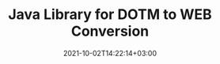 ---
############################# Static ############################
layout: "autogen-gist"
date: 2021-10-02T14:22:14+03:00
draft: false
path: "total/java/conversion/dotm-to-web/"
other_out_formats: "PDF DOC DOCX DOCM DOT DOTX DOTM TXT RTF HTML MHTML HTM MHT XLS XLSX XLSM XLSB XLT XLTX XLTM XLAM CSV TSV FODS DIF SXC PPT PPTX PPS PPSX PPSM POT POTX PPTM POTM ODT OTT ODS ODP OTP TIFF JPEG JPG PNG GIF BMP ICO WMF EMF DCM WEBP JP2 EMZ WMZ SVG SVGZ TGA XPS TEX MD PSD PSB EPUB WEB EXCEL IMAGE FODP DICOM"
ad_headline: "Java DOTM to WEB Conversion"
ad_description: "DOTM to WEB document conversion API for Java | 100+ file formats supported"

############################# Head ############################
head_title: "Convert DOTM to WEB in Java | Java Word Conversion Library"
head_description: "Java Word processing documents conversion API. Convert DOTM to WEB and 100+ other images and file formats in Java applications using NetBeans, IntelliJ IDEA and Eclipse development environments."

############################# Header ############################
title: "Java Library for DOTM to WEB Conversion"
description: "Programmatically convert DOTM to WEB in Java & J2SE applications using flexible document manipulation options to customize the appearance of the resultant document. The word documents conversion library accurately converts Word document formats to PDF, Excel spreadsheet, PowerPoint presentation, Photoshop, HTML, eBook, XML, images and many other popular file formats. Using multiple document conversion features – convert the whole document or choose specific pages of the source document file based on the self selected page numbers or page ranges and easily convert to a supported document format without using any external software."

############################# SubMenu ############################
submenu:
    enable: false

############################# Content ############################
content:
    enable: true
    block:
    - title_left: "How to Convert DOTM to WEB in Java"
      content_left: |
          Perform DOTM to WEB file conversion in Java using three simple steps. View the converted MHTML document as it is or render and display it as HTML without using any external software.

          -   Create a new instance of **Converter** class and load the DOTM file
          -   Set **ConvertOptions** for the WEB document type
          -   Call **Convert** method of **Converter** class instance for conversion to WEB
          -   Set options for HTML viewer
          -   Create **Viewer** object to view converted WEB as HTML
          
      title_right: "Downloads & Installation Instructions"
      content_right: |
          You require `GroupDocs.Conversion` & `GroupDocs.Viewer` namespaces to convert word file formats to a wide range of images and document types such as PDF, Microsoft Office (Word, Excel, PowerPoint, Project, Outlook), OpenDocument, HTML and CAD diagrams. Explore other [Java APIs for Office documents](https://products.conholdate.com/total/java/) as offered by Conholdate.Total.
          
          Get the respective assembly files from the [downloads](https://downloads.conholdate.com/total/java) or fetch the whole package from [Maven](https://repository.conholdate.com/webapp/#/artifacts/browse/tree/General/repo) to add `Conholdate.Total for Java` directly in your workspace.
          
      gisthash: "675fd7fb45acf595fd9f872593eb2899"
      gistfile: "word-to-pdf-conversion.java"

    - title_left: "Add Watermark to Word & Convert to PDF"
      content_left: |
          Accurately convert Word documents to PDF in Java, exactly as the original source file and apply text or image watermarks to the converted document pages.

          -   Create new instance of **Converter** class to convert Word DOCX document
          -   Instantiate the proper **ConvertOptions** class (PdfConvertOptions, WordProcessingConvertOptions, SpreadsheetConvertOptions)
          -   Create new instance of **WatermarkOptions** class
          -   Specify watermark properties (color, width, height, text, image etc)
          -   Set **Watermark** property of the **ConvertOptions** instance
          -   Call **Convert** method of **Converter** class instance for Word to PDF conversion
          
      title_right: "Load & Convert Remotely Located Documents"
      content_right: |
          Using Conholdate.Total for Java – developers can load and convert documents from various remote locations and cloud document storage resources such as Amazon S3, Microsoft Azure Blob, FTP, local disk, stream or a simple URL. Just specify the method to obtain remotely located document stream and then pass it on to the Converter class as a constructor.
          
          Conholdate.Total for Java APIs are supported on different operating systems such as Windows J2SE, Linux (Ubuntu, OpenSUSE, CentOS and others), macOS and any type of Java applications based on Eclipse, IntelliJ NetBeans, IntelliJ IDEA or Visual Studio Code development environments.
          
      gisthash: "6999e55b491eea2906d7fefe2e636e33"
      gistfile: "add-watermark-to-word-and-convert-to-pdf.java"
          
    - title_left: "Password Protected Word to PDF Conversion"
      content_left: |
          Accurately load and convert password protected Word processing documents to PDF within your Java based applications – all you need is just a few lines of code. Developers can also transform Word (DOC or DOCX) document into other formats like Web (HTML, MHTML), Images (JPG, PNG TIFF, BMP), Markdown and many others without any need to install Microsoft Word.

          -   Create new instance of **Converter** class and pass source document path
          -   Instantiate the proper **ConvertOptions** class e.g. (**PdfConvertOptions**, **WordProcessingConvertOptions**, **SpreadsheetConvertOptions** etc.)
          -   Call **convert** method of **Converter** class instance and pass filename for the converted document
        
      title_right: "Source Document Information Extraction"
      content_right: |
          The documents information extraction feature not only allows getting the basic information about the source document file but it also supports extracting some valuable file-format specific information. It includes project start and end dates of a Microsoft Project file, any printing restrictions on a PDF document, list of folders enclosed in an Outlook data file and the information about layers and layouts in a CAD document.

          Another useful feature of Conholdate.Total Java APIs for documents conversion is the auto-detection of an unknown file format extension of the source document that is delivered in the form of bytes stream.
          
      gisthash: "35e23082b8fa43502d6784c38947eef1"
      gistfile: "password-protected-word-document-to-pdf-conversion.java"

    - title_left: "Convert Specific Word Pages to PDF in Java"
      content_left: |
          Java document conversion API allows you to choose selected pages from the source document and accurately convert to the supported document format. The code example below shows how to convert the 1st and 4th pages of a Word document to the resultant PDF file.

          -   Create a new instance of **Converter** class and load input (Word) document
          -   Instantiate the proper **ConvertOptions** class e.g. (**PdfConvertOptions**, **WordProcessingConvertOptions**, **SpreadsheetConvertOptions** etc)
          -   Set **setPages** property of the **ConvertOptions** instance and mention specific page number to be converted
          -   Call **convert** method of **Converter** class instance and pass filename (PDF) for the converted document
        
      title_right: "Caching Converted Document Results"
      content_right: |
          In some cases, the converted document size is bigger and it takes time to be converted. The document conversion library offers the caching feature to efficiently manage such situations and speed up the repetitive conversion process. Enable the ICache interface to work with custom cache implementation using the extension point and control the cache conversion, as you prefer.

          The conversion result is saved to the local drive by default but any type of cache storage can be supported by implementing the appropriate interfaces such as Amazon S3, Dropbox, Google Drive, Windows Azure, Reddis or any other.
          
      gisthash: "98e5756c4d2150212f5abd2eb2067059"
      gistfile: "convert-specific-word-document-pages-to-pdf.java"
############################# About Formats ############################
about_formats:
    enable: false
############################# More Formats ############################
more_formats:
    enable: true
    auto: false
    other_out_formats: PDF DOC DOCX DOCM DOT DOTX DOTM TXT RTF HTML MHTML HTM MHT XLS XLSX XLSM XLSB XLT XLTX XLTM XLAM CSV TSV FODS DIF SXC PPT PPTX PPS PPSX PPSM POT POTX PPTM POTM ODT OTT ODS ODP OTP TIFF JPEG JPG PNG GIF BMP ICO WMF EMF DCM WEBP JP2 EMZ WMZ SVG SVGZ TGA XPS TEX MD PSD PSB EPUB WEB EXCEL IMAGE FODP DICOM
############################# Back to top ###############################
back_to_top:
  enable: true
---